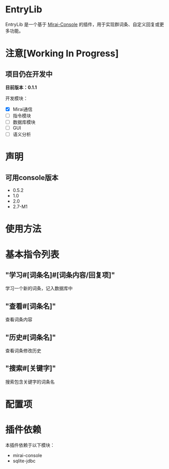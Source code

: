 # EntryLib

EntryLib 是一个基于 [Mirai-Console](https://github.com/mamoe/mirai-console) 的插件，用于实现群词条、自定义回复或更多功能。

# 注意[Working In Progress]

## 项目仍在开发中

**目前版本：0.1.1**

开发模块：
- [x] Mirai通信
- [ ] 指令模块
- [ ] 数据库模块
- [ ] GUI
- [ ] 语义分析

# 声明

## 可用console版本

- 0.5.2
- 1.0
- 2.0
- 2.7-M1

# 使用方法

# 基本指令列表

## "学习#[词条名]#[词条内容/回复项]"
学习一个新的词条，记入数据库中
## "查看#[词条名]"
查看词条内容
## "历史#[词条名]"
查看词条修改历史
## "搜索#[关键字]"
搜索包含关键字的词条名

# 配置项

# 插件依赖
本插件依赖于以下模块：
- mirai-console
- sqlite-jdbc
